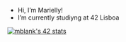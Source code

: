- Hi, I’m Marielly!
- I’m currently studiyng at 42 Lisboa

[![mblank's 42 stats](https://badge.mediaplus.ma/darkblue/mblank?1337Badge=off&42Network=off&UM6P=off)](https://github.com/oakoudad/badge42)


